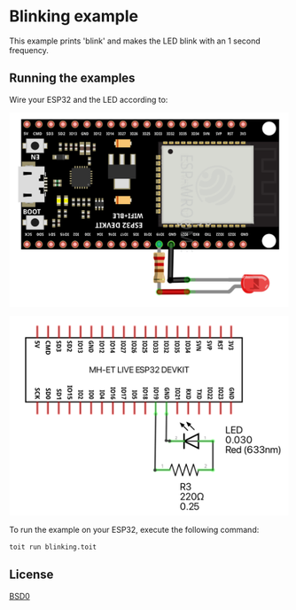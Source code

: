 # Blinking example

This example prints 'blink' and makes the LED blink with an 1 second frequency.

## Running the examples

Wire your ESP32 and the LED according to:

![Alt text](./blinking_breadboard.png "Blinking example - breadboard overview")

![Alt text](./blinking_schematic.png "Blinking example - schematic circuit")

To run the example on your ESP32, execute the following command:

```bash
toit run blinking.toit
```

## License

[BSD0](https://choosealicense.com/licenses/0bsd/)
